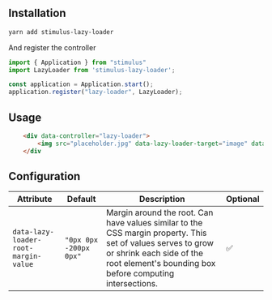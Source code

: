 ## Installation
```bash
yarn add stimulus-lazy-loader
```
And register the controller
```js
import { Application } from "stimulus"
import LazyLoader from 'stimulus-lazy-loader';

const application = Application.start();
application.register("lazy-loader", LazyLoader);
```

## Usage
```html
    <div data-controller="lazy-loader">
        <img src="placeholder.jpg" data-lazy-loader-target="image" data-src="https://via.placeholder.com/150" />
    </div
```

## Configuration
**Attribute** | **Default** | **Description** | **Optional**
------------- | ----------- | --------------- | ------------
`data-lazy-loader-root-margin-value` | `"0px 0px -200px 0px"` | Margin around the root. Can have values similar to the CSS margin property. This set of values serves to grow or shrink each side of the root element's bounding box before computing intersections. | ✅
